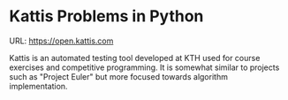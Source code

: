 Kattis Problems in Python
============
URL: https://open.kattis.com

Kattis is an automated testing tool developed at KTH used for course exercises and competitive programming. It is somewhat similar to projects such as "Project Euler" but more focused towards algorithm implementation.
